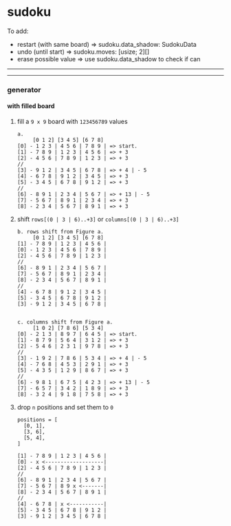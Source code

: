 # sudoku

To add:

- restart (with same board) => sudoku.data_shadow: SudokuData
- undo (until start) => sudoku.moves: [usize; 2][]
- erase possible value => use sudoku.data_shadow to check if can

---

---

### generator

#### with filled board

1.  fill a `9 x 9` board with `123456789` values

    ```
    a.
         [0 1 2] [3 4 5] [6 7 8]
    [0] - 1 2 3 | 4 5 6 | 7 8 9 | => start.
    [1] - 7 8 9 | 1 2 3 | 4 5 6 | => + 3
    [2] - 4 5 6 | 7 8 9 | 1 2 3 | => + 3
    //
    [3] - 9 1 2 | 3 4 5 | 6 7 8 | => + 4 | - 5
    [4] - 6 7 8 | 9 1 2 | 3 4 5 | => + 3
    [5] - 3 4 5 | 6 7 8 | 9 1 2 | => + 3
    //
    [6] - 8 9 1 | 2 3 4 | 5 6 7 | => + 13 | - 5
    [7] - 5 6 7 | 8 9 1 | 2 3 4 | => + 3
    [8] - 2 3 4 | 5 6 7 | 8 9 1 | => + 3
    ```

2.  shift `rows[(0 | 3 | 6)..+3]` or `columns[(0 | 3 | 6)..+3]`

    ```
    b. rows shift from Figure a.
         [0 1 2] [3 4 5] [6 7 8]
    [1] - 7 8 9 | 1 2 3 | 4 5 6 |
    [0] - 1 2 3 | 4 5 6 | 7 8 9 |
    [2] - 4 5 6 | 7 8 9 | 1 2 3 |
    //
    [6] - 8 9 1 | 2 3 4 | 5 6 7 |
    [7] - 5 6 7 | 8 9 1 | 2 3 4 |
    [8] - 2 3 4 | 5 6 7 | 8 9 1 |
    //
    [4] - 6 7 8 | 9 1 2 | 3 4 5 |
    [5] - 3 4 5 | 6 7 8 | 9 1 2 |
    [3] - 9 1 2 | 3 4 5 | 6 7 8 |


    c. columns shift from Figure a.
         [1 0 2] [7 8 6] [5 3 4]
    [0] - 2 1 3 | 8 9 7 | 6 4 5 | => start.
    [1] - 8 7 9 | 5 6 4 | 3 1 2 | => + 3
    [2] - 5 4 6 | 2 3 1 | 9 7 8 | => + 3
    //
    [3] - 1 9 2 | 7 8 6 | 5 3 4 | => + 4 | - 5
    [4] - 7 6 8 | 4 5 3 | 2 9 1 | => + 3
    [5] - 4 3 5 | 1 2 9 | 8 6 7 | => + 3
    //
    [6] - 9 8 1 | 6 7 5 | 4 2 3 | => + 13 | - 5
    [7] - 6 5 7 | 3 4 2 | 1 8 9 | => + 3
    [8] - 3 2 4 | 9 1 8 | 7 5 8 | => + 3
    ```

3.  drop `n` positions and set them to `0`

    ```
    positions = [
      [0, 1],
      [3, 6],
      [5, 4],
    ]

    [1] - 7 8 9 | 1 2 3 | 4 5 6 |
    [0] - x <-------------------|
    [2] - 4 5 6 | 7 8 9 | 1 2 3 |
    //
    [6] - 8 9 1 | 2 3 4 | 5 6 7 |
    [7] - 5 6 7 | 8 9 x <-------|
    [8] - 2 3 4 | 5 6 7 | 8 9 1 |
    //
    [4] - 6 7 8 | x <-----------|
    [5] - 3 4 5 | 6 7 8 | 9 1 2 |
    [3] - 9 1 2 | 3 4 5 | 6 7 8 |
    ```
